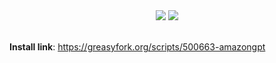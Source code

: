 <div align="center">
<img src="https://amazongpt.kudoai.com/assets/images/logos/amazongpt/black-gold/logo1018x148.png">
<img src="https://amazongpt.kudoai.com/assets/images/screenshots/desktop/mice-md-reply-darkmode.png">
</div>

<br>

**Install link**: https://greasyfork.org/scripts/500663-amazongpt
